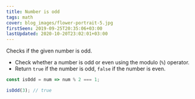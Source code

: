 ```yaml
---
title: Number is odd
tags: math
cover: blog_images/flower-portrait-5.jpg
firstSeen: 2019-09-25T20:35:06+03:00
lastUpdated: 2020-10-20T23:02:01+03:00
---
```


Checks if the given number is odd.

- Check whether a number is odd or even using the modulo (`%`) operator.
- Return `true` if the number is odd, `false` if the number is even.

```js
const isOdd = num => num % 2 === 1;
```

```js
isOdd(3); // true
```
